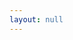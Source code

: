 ```yaml
---
layout: null
---
```

<p id="json"></p>
<script>
  let params = new URLSearchParams(window.location.search);
  let filename = params.get('filename');
  let canvas = params.get('canvas');
  var content = {{site.data | jsonify }}
  if (canvas) {
    var resources = Object.values(content).filter(elem => elem['on'][0]['full'] == canvas);
    var listannotation = `{"@context":"http://iiif.io/api/presentation/2/context.json",
            "@type": "sc:AnnotationList", "@id": "${window.location.href}", "resources": ${resources} }`
    document.getElementById("json").innerHTML = JSON.stringify(listannotation);
  } else {
    document.getElementById("json").innerHTML = JSON.stringify(content[filename]);
  }
</script>
